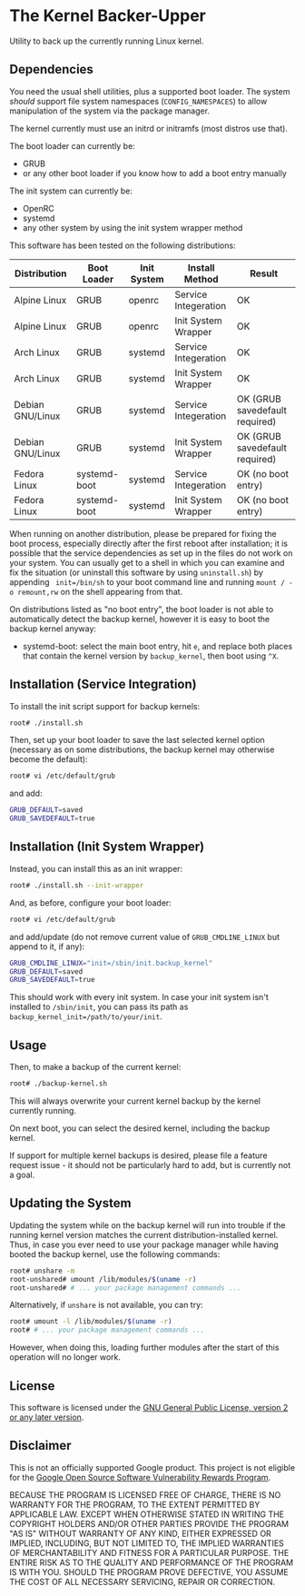 # The Kernel Backer-Upper

Utility to back up the currently running Linux kernel.

## Dependencies

You need the usual shell utilities, plus a supported boot loader. The
system *should* support file system namespaces (`CONFIG_NAMESPACES`) to
allow manipulation of the system via the package manager.

The kernel currently must use an initrd or initramfs (most distros use
that).

The boot loader can currently be:

- GRUB
- or any other boot loader if you know how to add a boot entry manually

The init system can currently be:

- OpenRC
- systemd
- any other system by using the init system wrapper method

This software has been tested on the following distributions:

| Distribution     | Boot Loader  | Init System | Install Method       | Result                         |
|------------------|--------------|-------------|----------------------|--------------------------------|
| Alpine Linux     | GRUB         | openrc      | Service Integeration | OK                             |
| Alpine Linux     | GRUB         | openrc      | Init System Wrapper  | OK                             |
| Arch Linux       | GRUB         | systemd     | Service Integeration | OK                             |
| Arch Linux       | GRUB         | systemd     | Init System Wrapper  | OK                             |
| Debian GNU/Linux | GRUB         | systemd     | Service Integeration | OK (GRUB savedefault required) |
| Debian GNU/Linux | GRUB         | systemd     | Init System Wrapper  | OK (GRUB savedefault required) |
| Fedora Linux     | systemd-boot | systemd     | Service Integeration | OK (no boot entry)             |
| Fedora Linux     | systemd-boot | systemd     | Init System Wrapper  | OK (no boot entry)             |

When running on another distribution, please be prepared for fixing the
boot process, especially directly after the first reboot after
installation; it is possible that the service dependencies as set up in
the files do not work on your system. You can usually get to a shell in
which you can examine and fix the situation (or uninstall this software
by using `uninstall.sh`) by appending ` init=/bin/sh` to your boot
command line and running `mount / -o remount,rw` on the shell appearing
from that.

On distributions listed as "no boot entry", the boot loader is not able
to automatically detect the backup kernel, however it is easy to boot
the backup kernel anyway:

- systemd-boot: select the main boot entry, hit `e`, and replace both
  places that contain the kernel version by `backup_kernel`, then boot
  using `^X`.

## Installation (Service Integration)

To install the init script support for backup kernels:

``` sh
root# ./install.sh
```

Then, set up your boot loader to save the last selected kernel option
(necessary as on some distributions, the backup kernel may otherwise
become the default):

``` sh
root# vi /etc/default/grub
```

and add:

``` sh
GRUB_DEFAULT=saved
GRUB_SAVEDEFAULT=true
```

## Installation (Init System Wrapper)

Instead, you can install this as an init wrapper:

``` sh
root# ./install.sh --init-wrapper
```

And, as before, configure your boot loader:

``` sh
root# vi /etc/default/grub
```

and add/update (do not remove current value of `GRUB_CMDLINE_LINUX` but
append to it, if any):

``` sh
GRUB_CMDLINE_LINUX="init=/sbin/init.backup_kernel"
GRUB_DEFAULT=saved
GRUB_SAVEDEFAULT=true
```

This should work with every init system. In case your init system isn't
installed to `/sbin/init`, you can pass its path as
`backup_kernel_init=/path/to/your/init`.

## Usage

Then, to make a backup of the current kernel:

``` sh
root# ./backup-kernel.sh
```

This will always overwrite your current kernel backup by the kernel
currently running.

On next boot, you can select the desired kernel, including the backup
kernel.

If support for multiple kernel backups is desired, please file a feature
request issue - it should not be particularly hard to add, but is
currently not a goal.

## Updating the System

Updating the system while on the backup kernel will run into trouble if
the running kernel version matches the current distribution-installed
kernel. Thus, in case you ever need to use your package manager while
having booted the backup kernel, use the following commands:

``` sh
root# unshare -m
root-unshared# umount /lib/modules/$(uname -r)
root-unshared# # ... your package management commands ...
```

Alternatively, if `unshare` is not available, you can try:

``` sh
root# umount -l /lib/modules/$(uname -r)
root# # ... your package management commands ...
```

However, when doing this, loading further modules after the start of
this operation will no longer work.

## License

This software is licensed under the [GNU General Public License, version
2 or any later version](LICENSE).

## Disclaimer

This is not an officially supported Google product. This project is not
eligible for the [Google Open Source Software Vulnerability Rewards
Program](https://bughunters.google.com/open-source-security).

BECAUSE THE PROGRAM IS LICENSED FREE OF CHARGE, THERE IS NO WARRANTY FOR
THE PROGRAM, TO THE EXTENT PERMITTED BY APPLICABLE LAW. EXCEPT WHEN
OTHERWISE STATED IN WRITING THE COPYRIGHT HOLDERS AND/OR OTHER PARTIES
PROVIDE THE PROGRAM "AS IS" WITHOUT WARRANTY OF ANY KIND, EITHER
EXPRESSED OR IMPLIED, INCLUDING, BUT NOT LIMITED TO, THE IMPLIED
WARRANTIES OF MERCHANTABILITY AND FITNESS FOR A PARTICULAR PURPOSE. THE
ENTIRE RISK AS TO THE QUALITY AND PERFORMANCE OF THE PROGRAM IS WITH
YOU. SHOULD THE PROGRAM PROVE DEFECTIVE, YOU ASSUME THE COST OF ALL
NECESSARY SERVICING, REPAIR OR CORRECTION.
